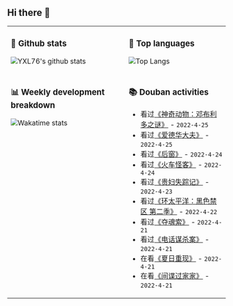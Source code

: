 ## Hi there 👋

<table>
<tr>
<td valign="top" width="54%">

### 🔭 Github stats

![YXL76's github stats](https://github-readme-stats.yxl76.vercel.app/api?username=YXL76&count_private=true&show_icons=true&include_all_commits=true&theme=prussian&line_height=28&disable_animations=true)

</td>

<td valign="top" width="46%">

### 🌱 Top languages

![Top Langs](https://github-readme-stats.yxl76.vercel.app/api/top-langs/?username=YXL76&layout=compact&theme=prussian&langs_count=8&hide=HTML,CSS,SCSS)

</td>
</tr>
<tr>
<td valign="top" width="54%">

### 📊 Weekly development breakdown

![Wakatime stats](https://github-readme-stats.yxl76.vercel.app/api/wakatime?username=YXL76&layout=compact&theme=prussian)

</td>
<td valign="top" width="46%">

### 📚 Douban activities

- 看过[《神奇动物：邓布利多之谜》](http://movie.douban.com/subject/26147418/) - `2022-4-25`
- 看过[《爱德华大夫》](http://movie.douban.com/subject/1293973/) - `2022-4-25`
- 看过[《后窗》](http://movie.douban.com/subject/1299080/) - `2022-4-24`
- 看过[《火车怪客》](http://movie.douban.com/subject/1298505/) - `2022-4-24`
- 看过[《贵妇失踪记》](http://movie.douban.com/subject/1292760/) - `2022-4-23`
- 看过[《环太平洋：黑色禁区 第二季》](http://movie.douban.com/subject/35813611/) - `2022-4-22`
- 看过[《夺魂索》](http://movie.douban.com/subject/1301230/) - `2022-4-21`
- 看过[《电话谋杀案》](http://movie.douban.com/subject/1301231/) - `2022-4-21`
- 在看[《夏日重现》](http://movie.douban.com/subject/35351365/) - `2022-4-21`
- 在看[《间谍过家家》](http://movie.douban.com/subject/35258427/) - `2022-4-21`

</td>
</tr>
</table>

<!--
**YXL76/YXL76** is a ✨ _special_ ✨ repository because its `README.md` (this file) appears on your GitHub profile.

Here are some ideas to get you started:

- 🔭 I’m currently working on ...
- 🌱 I’m currently learning ...
- 👯 I’m looking to collaborate on ...
- 🤔 I’m looking for help with ...
- 💬 Ask me about ...
- 📫 How to reach me: ...
- 😄 Pronouns: ...
- ⚡ Fun fact: ...
-->
